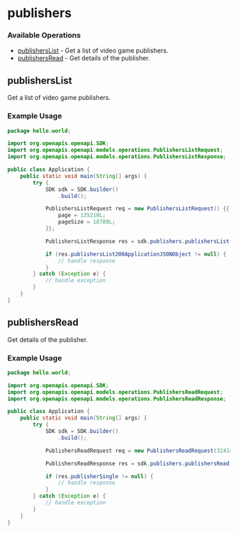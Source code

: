 # publishers

### Available Operations

* [publishersList](#publisherslist) - Get a list of video game publishers.
* [publishersRead](#publishersread) - Get details of the publisher.

## publishersList

Get a list of video game publishers.

### Example Usage

```java
package hello.world;

import org.openapis.openapi.SDK;
import org.openapis.openapi.models.operations.PublishersListRequest;
import org.openapis.openapi.models.operations.PublishersListResponse;

public class Application {
    public static void main(String[] args) {
        try {
            SDK sdk = SDK.builder()
                .build();

            PublishersListRequest req = new PublishersListRequest() {{
                page = 135218L;
                pageSize = 18789L;
            }};            

            PublishersListResponse res = sdk.publishers.publishersList(req);

            if (res.publishersList200ApplicationJSONObject != null) {
                // handle response
            }
        } catch (Exception e) {
            // handle exception
        }
    }
}
```

## publishersRead

Get details of the publisher.

### Example Usage

```java
package hello.world;

import org.openapis.openapi.SDK;
import org.openapis.openapi.models.operations.PublishersReadRequest;
import org.openapis.openapi.models.operations.PublishersReadResponse;

public class Application {
    public static void main(String[] args) {
        try {
            SDK sdk = SDK.builder()
                .build();

            PublishersReadRequest req = new PublishersReadRequest(324141L);            

            PublishersReadResponse res = sdk.publishers.publishersRead(req);

            if (res.publisherSingle != null) {
                // handle response
            }
        } catch (Exception e) {
            // handle exception
        }
    }
}
```
